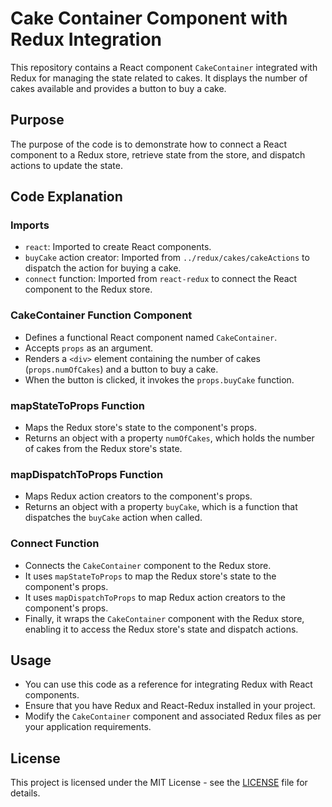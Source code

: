# Cake Container Component with Redux Integration

This repository contains a React component `CakeContainer` integrated with Redux for managing the state related to cakes. It displays the number of cakes available and provides a button to buy a cake.

## Purpose

The purpose of the code is to demonstrate how to connect a React component to a Redux store, retrieve state from the store, and dispatch actions to update the state.

## Code Explanation

### Imports
- `react`: Imported to create React components.
- `buyCake` action creator: Imported from `../redux/cakes/cakeActions` to dispatch the action for buying a cake.
- `connect` function: Imported from `react-redux` to connect the React component to the Redux store.

### CakeContainer Function Component
- Defines a functional React component named `CakeContainer`.
- Accepts `props` as an argument.
- Renders a `<div>` element containing the number of cakes (`props.numOfCakes`) and a button to buy a cake.
- When the button is clicked, it invokes the `props.buyCake` function.

### mapStateToProps Function
- Maps the Redux store's state to the component's props.
- Returns an object with a property `numOfCakes`, which holds the number of cakes from the Redux store's state.

### mapDispatchToProps Function
- Maps Redux action creators to the component's props.
- Returns an object with a property `buyCake`, which is a function that dispatches the `buyCake` action when called.

### Connect Function
- Connects the `CakeContainer` component to the Redux store.
- It uses `mapStateToProps` to map the Redux store's state to the component's props.
- It uses `mapDispatchToProps` to map Redux action creators to the component's props.
- Finally, it wraps the `CakeContainer` component with the Redux store, enabling it to access the Redux store's state and dispatch actions.

## Usage
- You can use this code as a reference for integrating Redux with React components.
- Ensure that you have Redux and React-Redux installed in your project.
- Modify the `CakeContainer` component and associated Redux files as per your application requirements.

## License

This project is licensed under the MIT License - see the [LICENSE](LICENSE) file for details.
